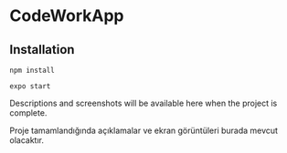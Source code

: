 # CodeWorkApp

## Installation

`npm install`

`expo start`

Descriptions and screenshots will be available here when the project is complete.

Proje tamamlandığında açıklamalar ve ekran görüntüleri burada mevcut olacaktır.
